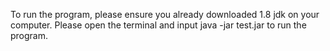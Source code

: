 To run the program, please ensure you already downloaded 1.8 jdk on your computer.
Please open the terminal and input java -jar test.jar to run the program.